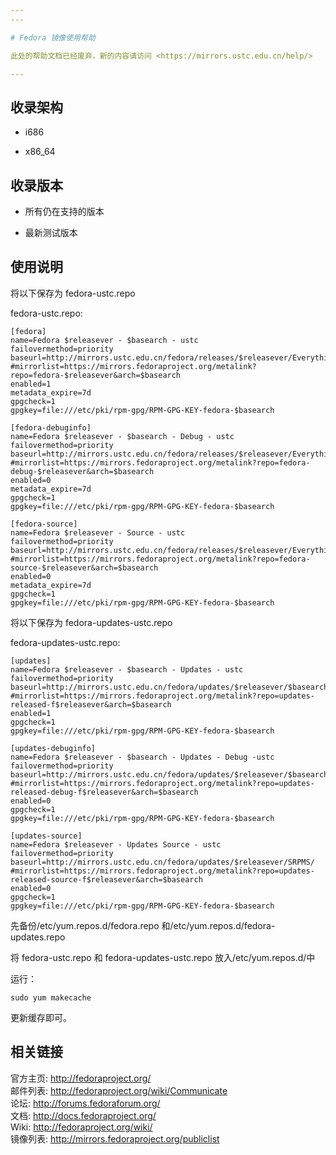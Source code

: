 ```yaml
---
---

# Fedora 镜像使用帮助

此处的帮助文档已经废弃，新的内容请访问 <https://mirrors.ustc.edu.cn/help/>

---
```


## 收录架构

- i686

- x86_64

## 收录版本

- 所有仍在支持的版本

- 最新测试版本

## 使用说明

将以下保存为 fedora-ustc.repo

fedora-ustc.repo:

    [fedora]
    name=Fedora $releasever - $basearch - ustc
    failovermethod=priority
    baseurl=http://mirrors.ustc.edu.cn/fedora/releases/$releasever/Everything/$basearch/os/
    #mirrorlist=https://mirrors.fedoraproject.org/metalink?repo=fedora-$releasever&arch=$basearch
    enabled=1
    metadata_expire=7d
    gpgcheck=1
    gpgkey=file:///etc/pki/rpm-gpg/RPM-GPG-KEY-fedora-$basearch
     
    [fedora-debuginfo]
    name=Fedora $releasever - $basearch - Debug - ustc
    failovermethod=priority
    baseurl=http://mirrors.ustc.edu.cn/fedora/releases/$releasever/Everything/$basearch/debug/
    #mirrorlist=https://mirrors.fedoraproject.org/metalink?repo=fedora-debug-$releasever&arch=$basearch
    enabled=0
    metadata_expire=7d
    gpgcheck=1
    gpgkey=file:///etc/pki/rpm-gpg/RPM-GPG-KEY-fedora-$basearch
     
    [fedora-source]
    name=Fedora $releasever - Source - ustc
    failovermethod=priority
    baseurl=http://mirrors.ustc.edu.cn/fedora/releases/$releasever/Everything/source/SRPMS/
    #mirrorlist=https://mirrors.fedoraproject.org/metalink?repo=fedora-source-$releasever&arch=$basearch
    enabled=0
    metadata_expire=7d
    gpgcheck=1
    gpgkey=file:///etc/pki/rpm-gpg/RPM-GPG-KEY-fedora-$basearch

将以下保存为 fedora-updates-ustc.repo

fedora-updates-ustc.repo:

    [updates]
    name=Fedora $releasever - $basearch - Updates - ustc
    failovermethod=priority
    baseurl=http://mirrors.ustc.edu.cn/fedora/updates/$releasever/$basearch/
    #mirrorlist=https://mirrors.fedoraproject.org/metalink?repo=updates-released-f$releasever&arch=$basearch
    enabled=1
    gpgcheck=1
    gpgkey=file:///etc/pki/rpm-gpg/RPM-GPG-KEY-fedora-$basearch
     
    [updates-debuginfo]
    name=Fedora $releasever - $basearch - Updates - Debug -ustc
    failovermethod=priority
    baseurl=http://mirrors.ustc.edu.cn/fedora/updates/$releasever/$basearch/debug/
    #mirrorlist=https://mirrors.fedoraproject.org/metalink?repo=updates-released-debug-f$releasever&arch=$basearch
    enabled=0
    gpgcheck=1
    gpgkey=file:///etc/pki/rpm-gpg/RPM-GPG-KEY-fedora-$basearch
     
    [updates-source]
    name=Fedora $releasever - Updates Source - ustc
    failovermethod=priority
    baseurl=http://mirrors.ustc.edu.cn/fedora/updates/$releasever/SRPMS/
    #mirrorlist=https://mirrors.fedoraproject.org/metalink?repo=updates-released-source-f$releasever&arch=$basearch
    enabled=0
    gpgcheck=1
    gpgkey=file:///etc/pki/rpm-gpg/RPM-GPG-KEY-fedora-$basearch

先备份/etc/yum.repos.d/fedora.repo 和/etc/yum.repos.d/fedora-updates.repo

将 fedora-ustc.repo 和 fedora-updates-ustc.repo 放入/etc/yum.repos.d/中

运行：

    sudo yum makecache

更新缓存即可。

## 相关链接

官方主页: <http://fedoraproject.org/>  
邮件列表: <http://fedoraproject.org/wiki/Communicate>  
论坛: <http://forums.fedoraforum.org/>  
文档: <http://docs.fedoraproject.org/>  
Wiki: <http://fedoraproject.org/wiki/>  
镜像列表: <http://mirrors.fedoraproject.org/publiclist>
